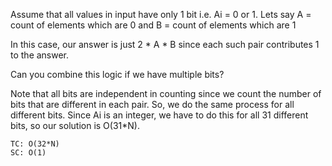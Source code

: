Assume that all values in input have only 1 bit i.e. Ai = 0 or 1.
Lets say A = count of elements which are 0
and B = count of elements which are 1

In this case, our answer is just 2 * A * B since each such pair contributes 1 to the answer.

Can you combine this logic if we have multiple bits?

Note that all bits are independent in counting since we count the number of bits that are different in each pair.
So, we do the same process for all different bits. Since Ai is an integer, we have to do this for all 31 different bits, so our solution is O(31*N).

    TC: O(32*N)
    SC: O(1)